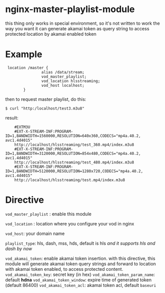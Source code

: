 # nginx-master-playlist-module

this thing only works in special environment, so it's not written to work the way you want
it can generate akamai token as query string to access protected location by akamai enabled token

# Example


```
 location /master {
                alias /data/stream;
                vod_master_playlist;
                vod_location hlsstreaming;
                vod_host localhost;
        }
```

then to request master playlist, do this:

```
$ curl "http:/localhost/test3.m3u8"
```

result:

```
	#EXTM3U
	#EXT-X-STREAM-INF:PROGRAM-ID=1,BANDWIDTH=1560000,RESOLUTION=640x360,CODECS="mp4a.40.2, avc1.4d4015"
	http://localhost/hlsstreaming/test_360.mp4/index.m3u8
	#EXT-X-STREAM-INF:PROGRAM-ID=1,BANDWIDTH=3120000,RESOLUTION=854x480,CODECS="mp4a.40.2, avc1.4d4015"
	http://localhost/hlsstreaming/test_480.mp4/index.m3u8
	#EXT-X-STREAM-INF:PROGRAM-ID=1,BANDWIDTH=5120000,RESOLUTION=1280x720,CODECS="mp4a.40.2, avc1.4d4015"
	http://localhost/hlsstreaming/test.mp4/index.m3u8	
```

# Directive


`vod_master_playlist` : enable this module

`vod_location` : location where you configure your vod in nginx

`vod_host`: your domain name

`playlist_type`: hls, dash, mss, hds, default is hls  *and it supports hls and dash by now*

`vod_akamai_token`: enable akamai token insertion. with this directive, this module will generate akamai token query strings and forward to location with akamai token enabled, to access protected content.
`vod_akamai_token_key`: secret key (in hex)
`vod_akamai_token_param_name`: default __hdna__
`vod_akamai_token_window`: expire time of generated token (default 86400)
`vod_akamai_token_acl`: akamai token acl, default `baseuri`



